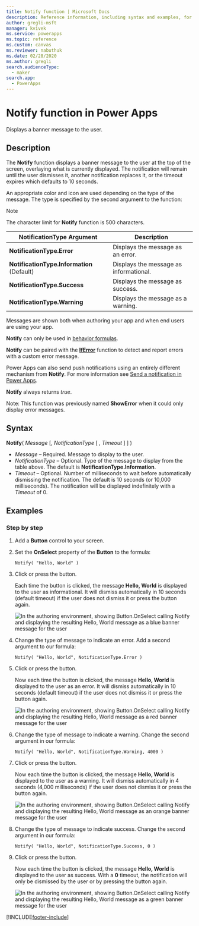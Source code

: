 ```yaml
---
title: Notify function | Microsoft Docs
description: Reference information, including syntax and examples, for the Notify function in Power Apps
author: gregli-msft
manager: kvivek
ms.service: powerapps
ms.topic: reference
ms.custom: canvas
ms.reviewer: nabuthuk
ms.date: 02/28/2020
ms.author: gregli
search.audienceType: 
  - maker
search.app: 
  - PowerApps
---
```

# Notify function in Power Apps
Displays a banner message to the user.

## Description

The **Notify** function displays a banner message to the user at the top of the screen, overlaying what is currently displayed.  The notification will remain until the user dismisses it, another notification replaces it, or the timeout expires which defaults to 10 seconds.

An appropriate color and icon are used depending on the type of the message.   The type is specified by the second argument to the function:

> [!NOTE]
> The character limit for **Notify** function is 500 characters. 

| NotificationType Argument | Description |
| --- | --- |
| **NotificationType.Error** | Displays the message as an error. |
| **NotificationType.Information** (Default) | Displays the message as informational.  |
| **NotificationType.Success** | Displays the message as success. |
| **NotificationType.Warning** | Displays the message as a warning. |

Messages are shown both when authoring your app and when end users are using your app.

**Notify** can only be used in [behavior formulas](../working-with-formulas-in-depth.md).

**Notify** can be paired with the [**IfError**](function-iferror.md) function to detect and report errors with a custom error message.

Power Apps can also send push notifications using an entirely different mechanism from **Notify**.  For more information see [Send a notification in Power Apps](../add-notifications.md).

**Notify** always returns *true*.

Note: This function was previously named **ShowError** when it could only display error messages.

## Syntax
**Notify**( *Message* [, *NotificationType* [ , *Timeout* ] ] )

* *Message* – Required.  Message to display to the user.
* *NotificationType* – Optional.  Type of the message to display from the table above.  The default is **NotificationType.Information**.  
* *Timeout* – Optional.  Number of milliseconds to wait before automatically dismissing the notification.  The default is 10 seconds (or 10,000 milliseconds).  The notification will be displayed indefinitely with a *Timeout* of 0.

## Examples

### Step by step

1. Add a **Button** control to your screen.

2. Set the **OnSelect** property of the **Button** to the formula:

    ```powerapps-dot
	Notify( "Hello, World" )
    ```

3. Click or press the button.  

	Each time the button is clicked, the message **Hello, World** is displayed to the user as informational.  It will dismiss automatically in 10 seconds (default timeout) if the user does not dismiss it or press the button again.

	![In the authoring environment, showing Button.OnSelect calling Notify and displaying the resulting Hello, World message as a blue banner message for the user](media/function-showerror/hello-world.png)

4. Change the type of message to indicate an error.  Add a second argument to our formula:

    ```powerapps-dot
	Notify( "Hello, World", NotificationType.Error )
    ```

5. Click or press the button.

	Now each time the button is clicked, the message **Hello, World** is displayed to the user as an error.  It will dismiss automatically in 10 seconds (default timeout) if the user does not dismiss it or press the button again.

	![In the authoring environment, showing Button.OnSelect calling Notify and displaying the resulting Hello, World message as a red banner message for the user](media/function-showerror/hello-world-error.png)

4. Change the type of message to indicate a warning.  Change the second argument in our formula:

    ```powerapps-dot
	Notify( "Hello, World", NotificationType.Warning, 4000 )
    ```

5. Click or press the button.

	Now each time the button is clicked, the message **Hello, World** is displayed to the user as a warning.  It will dismiss automatically in 4 seconds (4,000 milliseconds) if the user does not dismiss it or press the button again.

	![In the authoring environment, showing Button.OnSelect calling Notify and displaying the resulting Hello, World message as an orange banner message for the user](media/function-showerror/hello-world-warning.png)

4. Change the type of message to indicate success.  Change the second argument in our formula:

    ```powerapps-dot
	Notify( "Hello, World", NotificationType.Success, 0 )
    ```

5. Click or press the button.

	Now each time the button is clicked, the message **Hello, World** is displayed to the user as success.  With a **0** timeout, the notification will only be dismissed by the user or by pressing the button again.

	![In the authoring environment, showing Button.OnSelect calling Notify and displaying the resulting Hello, World message as a green banner message for the user](media/function-showerror/hello-world-success.png)


[!INCLUDE[footer-include](../../../includes/footer-banner.md)]